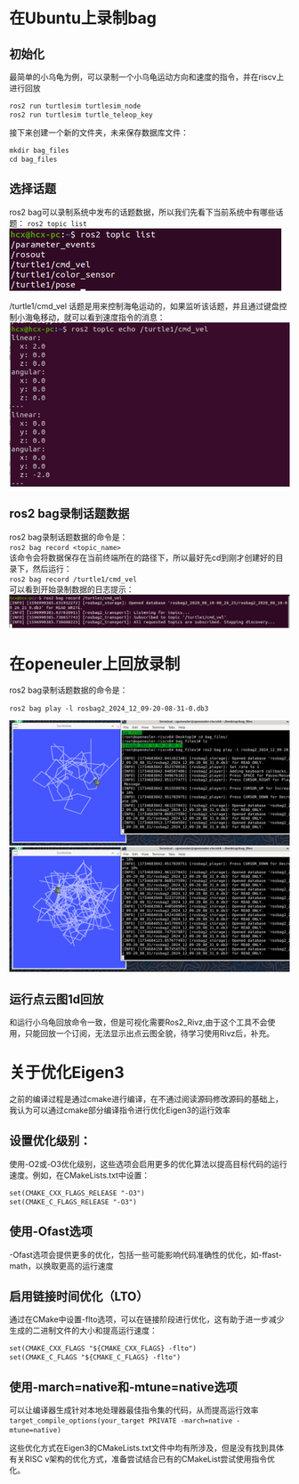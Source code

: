 # 在Ubuntu上录制bag

## 初始化
最简单的小乌龟为例，可以录制一个小乌龟运动方向和速度的指令，并在riscv上进行回放
```
ros2 run turtlesim turtlesim_node
ros2 run turtlesim turtle_teleop_key
```

 接下来创建一个新的文件夹，未来保存数据库文件：
```
mkdir bag_files
cd bag_files
```

## 选择话题
ros2 bag可以录制系统中发布的话题数据，所以我们先看下当前系统中有哪些话题：
`ros2 topic list`  
![话题显示](image.png)


/turtle1/cmd_vel 话题是用来控制海龟运动的，如果监听该话题，并且通过键盘控制小海龟移动，就可以看到速度指令的消息：  
![监视情况](image-1.png)

## ros2 bag录制话题数据

ros2 bag录制话题数据的命令是：  
`ros2 bag record <topic_name>`  
该命令会将数据保存在当前终端所在的路径下，所以最好先cd到刚才创建好的目录下，然后运行：  
`ros2 bag record /turtle1/cmd_vel`  
可以看到开始录制数据的日志提示：  
![日志](image-2.png)

# 在openeuler上回放录制  

ros2 bag录制话题数据的命令是：

`ros2 bag play -l rosbag2_2024_12_09-20-08-31-0.db3`

![运行回放](./截图%202024-12-20%2016-39-10.png)
![运行回放](./截图%202024-12-20%2016-42-50.png)

## 运行点云图1d回放

和运行小乌龟回放命令一致，但是可视化需要Ros2_Rivz,由于这个工具不会使用，只能回放一个订阅，无法显示出点云图全貌，待学习使用Rivz后，补充。


# 关于优化Eigen3

之前的编译过程是通过cmake进行编译，在不通过阅读源码修改源码的基础上，我认为可以通过cmake部分编译指令进行优化Eigen3的运行效率

## 设置优化级别：
使用-O2或-O3优化级别，这些选项会启用更多的优化算法以提高目标代码的运行速度。例如，在CMakeLists.txt中设置：
```
set(CMAKE_CXX_FLAGS_RELEASE "-O3")
set(CMAKE_C_FLAGS_RELEASE "-O3")
```
## 使用-Ofast选项
-Ofast选项会提供更多的优化，包括一些可能影响代码准确性的优化，如-ffast-math，以换取更高的运行速度

## 启用链接时间优化（LTO）
通过在CMake中设置-flto选项，可以在链接阶段进行优化，这有助于进一步减少生成的二进制文件的大小和提高运行速度：
```
set(CMAKE_CXX_FLAGS "${CMAKE_CXX_FLAGS} -flto")
set(CMAKE_C_FLAGS "${CMAKE_C_FLAGS} -flto")
```
## 使用-march=native和-mtune=native选项
可以让编译器生成针对本地处理器最佳指令集的代码，从而提高运行效率
`target_compile_options(your_target PRIVATE -march=native -mtune=native)`

这些优化方式在Eigen3的CMakeLists.txt文件中均有所涉及，但是没有找到具体有关RISC v架构的优化方式，准备尝试结合已有的CMakeList尝试使用指令优化。